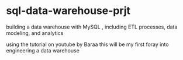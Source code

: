 # sql-data-warehouse-prjt
building a data warehouse with MySQL , including ETL processes, data modeling, and analytics

using the tutorial on youtube by Baraa this will be my first foray into engineering a data warehouse
